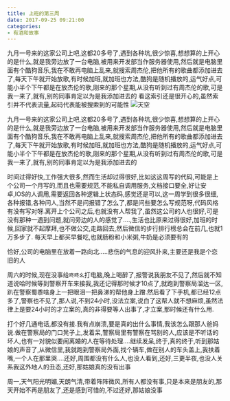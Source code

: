 ```yaml
---
title: 上班的第三周
date: 2017-09-25 09:21:00
categories: 
- 有酒和故事
---
```

九月一号来的这家公司上吧,这都20多号了,遇到各种坑,很少惊喜,想想算的上开心的是什么,就是我旁边放了一台电脑,被用来开发部当作服务器使用,然后就是电脑里面有个酷狗音乐,我在不敢再电脑上乱来,就搜索周杰伦,把他所有的歌曲都添加进去了,每天下午就开始放歌,有时候加班,就加班也方法,酷狗是随机播放的,运气好点,可能小半个下午都是在放杰伦的歌,刚来的那个星期,从没有听到过有周杰伦的歌,可是我一来了,就有,别的同事肯定以为是我添加进去的
看这索引还是很开心的,虽然索引并不代表流量,起码代表能被搜索到的可能性
![天空](https://hexosrc.oss-cn-shenzhen.aliyuncs.com/blog/20190511161655.png)
<!-- more -->

九月一号来的这家公司上吧,这都20多号了,遇到各种坑,很少惊喜,想想算的上开心的是什么,就是我旁边放了一台电脑,被用来开发部当作服务器使用,然后就是电脑里面有个酷狗音乐,我在不敢再电脑上乱来,就搜索周杰伦,把他所有的歌曲都添加进去了,每天下午就开始放歌,有时候加班,就加班也方法,酷狗是随机播放的,运气好点,可能小半个下午都是在放杰伦的歌,刚来的那个星期,从没有听到过有周杰伦的歌,可是我一来了,就有,别的同事肯定以为是我添加进去的

时间过得好快,工作强大很多,然而生活却过得很好,比如这这周写的代码,可能是上个公司一个月写的,而且也需要规范,不能私自调用服务,文档接口要全,好让安卓,IOS的人调用,需要返回各种逻辑上状态码,感觉还是可以,这一周学到很多很细,各种报错,各种问人,当然不是问报错了怎么了,都是问些要怎么写规范呀,代码风格有没有写对呀.离开上个公司之后,也就没有人帮我了,虽然这公司的人也很好,可是没有那种一遇到问题,就问旁边的人的感觉了....,生活也比原来过得很好,加班的时候,回家就不起摩拜,也不做公交,走路回去,然后微信的步行排行榜总会在前几,也就1万多步了. 每天早上都买早餐吃,也就肠粉和小米粥,牛奶是必须要有的

恰好,公司的电脑里在放着一路向北.....悲伤的气息的迎风扑来,主要还是我是个恋旧的人

周六的时候,现在没事给`咚咚幺`打电脑,晚上喝醉了,报警说我朋友不见了,然后就不知道说哈时候等到警察开车来接我,我还记得那时候才10点了,就跑到警察局溜达一区,趴在警察蜀黍啥身上一把眼泪一把鼻涕的帮他身上蹭.然后看了下手机,都已经12点多了,警察也不见了,那人说,不到24小时,没法立案,说白了这帮人就不想麻烦,虽然法律上是要24小时的才立案的,真的非得要等人出事了,才立案,那时候还有什么用.

打个好几通电话,都没有接.我有点崩溃,要是真的出什么事情,我该怎么跟那人爸妈说.做在警察局的门口凳子上,发着呆,警察局里有警察在骂别的人,应该是不听话的坏人,也有一对貌似要闹离婚的人在等待处理....继续发呆,终于,真的终于,听到那姑娘的声音了,从微信里,我就跑到警察局外面,找个辆车,做在别人的车头盖上,我扶着嘴,一个人在那里哭....还好,周围都没有什么人,也没人看到,还好,三更半夜,也没人关系我这外地人的丑态,还好,那姑娘真的没有出事

周一,天气阳光明媚,天朗气清,带着阵阵微风,所有人都没有事,只是本来是朋友的,那天开始不再是朋友了,还是感到可惜的,不过还好,那姑娘没事



